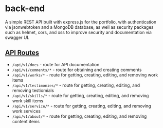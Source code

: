 # back-end
A simple REST API built with express.js for the portfolio, with authentication via jsonwebtoken and a MongoDB database, as well as security packages such as helmet, cors, and xss to improve security and documentation via swagger UI.


## [API Routes](https://zbluee-portfolio-api.herokuapp.com/api/v1/docs)

- `/api/v1/docs` - route for API documentation
- `/api/v1/comments/*` - route for obtaining and creating comments
- `/api/v1/works/*` - route for getting, creating, editing, and removing work items
- `/api/v1/testimonies/*` - route for getting, creating, editing, and removing testiomials
- `/api/v1/skills/*` - route for getting, creating, editing, and removing work skill items
- `/api/v1/service/*` - route for getting, creating, editing, and removing work services
- `/api/v1/about/*` - route for getting, creating, editing, and removing content items




